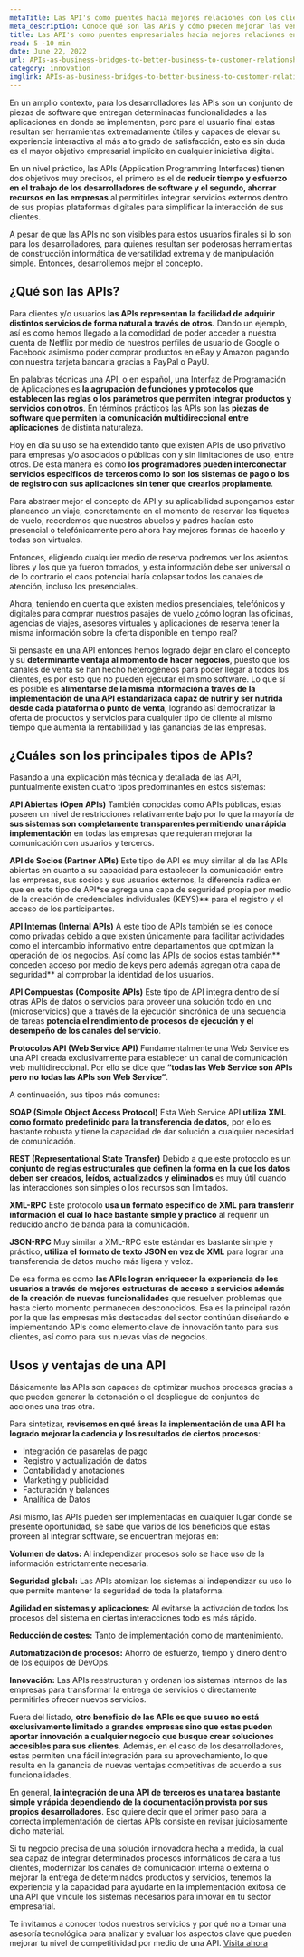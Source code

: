 ```yaml
---
metaTitle: Las API's como puentes hacia mejores relaciones con los clientes
meta_description: Conoce qué son las APIs y cómo pueden mejorar las ventajas competitivas de los negocios.
title: Las API's como puentes empresariales hacia mejores relaciones entre empresas y clientes
read: 5 -10 min
date: June 22, 2022
url: APIs-as-business-bridges-to-better-business-to-customer-relationships
category: innovation
imglink: APIs-as-business-bridges-to-better-business-to-customer-relationships.jpg
---
```


En un amplio contexto, para los desarrolladores las APIs son un conjunto de piezas de software que entregan determinadas funcionalidades a las aplicaciones en donde se implementen, pero para el usuario final estas resultan ser herramientas extremadamente útiles y capaces de elevar su experiencia interactiva al más alto grado de satisfacción, esto es sin duda es el mayor objetivo empresarial implícito en cualquier iniciativa digital.

En un nivel práctico, las APIs (Application Programming Interfaces) tienen dos objetivos muy precisos, el primero es el de **reducir tiempo y esfuerzo en el trabajo de los desarrolladores de software y el segundo, ahorrar recursos en las empresas** al permitirles integrar servicios externos dentro de sus propias plataformas digitales para simplificar la interacción de sus clientes.

A pesar de que las APIs no son visibles para estos usuarios finales si lo son para los desarrolladores, para quienes resultan ser poderosas herramientas de construcción informática de versatilidad extrema y de manipulación simple. Entonces, desarrollemos mejor el concepto.

## ¿Qué son las APIs?

Para clientes y/o usuarios **las APIs representan la facilidad de adquirir distintos servicios de forma natural a través de otros.** Dando un ejemplo, así es como hemos llegado a la comodidad de poder acceder a nuestra cuenta de Netflix por medio de nuestros perfiles de usuario de Google o Facebook asimismo poder comprar productos en eBay y Amazon pagando con nuestra tarjeta bancaria gracias a PayPal o PayU.

En palabras técnicas una API, o en español, una Interfaz de Programación de Aplicaciones es **la agrupación de funciones y protocolos que establecen las reglas o los parámetros que permiten integrar productos y servicios con otros**. En términos prácticos las APIs son las **piezas de software que permiten la comunicación multidireccional entre aplicaciones** de distinta naturaleza.

Hoy en día su uso se ha extendido tanto que existen APIs de uso privativo para empresas y/o asociados o públicas con y sin limitaciones de uso, entre otros. De esta manera es como **los programadores pueden interconectar servicios específicos de terceros como lo son los sistemas de pago o los de registro con sus aplicaciones sin tener que crearlos propiamente**.

Para abstraer mejor el concepto de API y su aplicabilidad supongamos estar planeando un viaje, concretamente en el momento de reservar los tiquetes de vuelo, recordemos que nuestros abuelos y padres hacían esto presencial o telefónicamente pero ahora hay mejores formas de hacerlo y todas son virtuales.

Entonces, eligiendo cualquier medio de reserva podremos ver los asientos libres y los que ya fueron tomados, y esta información debe ser universal o de lo contrario el caos potencial haría colapsar todos los canales de atención, incluso los presenciales.

Ahora, teniendo en cuenta que existen medios presenciales, telefónicos y digitales para comprar nuestros pasajes de vuelo ¿cómo logran las oficinas, agencias de viajes, asesores virtuales y aplicaciones de reserva tener la misma información sobre la oferta disponible en tiempo real?

Si pensaste en una API entonces hemos logrado dejar en claro el concepto y su **determinante ventaja al momento de hacer negocios**, puesto que los canales de venta se han hecho heterogéneos para poder llegar a todos los clientes, es por esto que no pueden ejecutar el mismo software. Lo que sí es posible es **alimentarse de la misma información a través de la implementación de una API estandarizada capaz de nutrir y ser nutrida desde cada plataforma o punto de venta**, logrando así democratizar la oferta de productos y servicios para cualquier tipo de cliente al mismo tiempo que aumenta la rentabilidad y las ganancias de las empresas.

## ¿Cuáles son los principales tipos de APIs?

Pasando a una explicación más técnica y detallada de las API, puntualmente existen cuatro tipos predominantes en estos sistemas:

**API Abiertas (Open APIs)**
También conocidas como APIs públicas, estas poseen un nivel de restricciones relativamente bajo por lo que la mayoría de **sus sistemas son completamente transparentes permitiendo una rápida implementación** en todas las empresas que requieran mejorar la comunicación con usuarios y terceros.

**API de Socios (Partner APIs)**
Este tipo de API es muy similar al de las APIs abiertas en cuanto a su capacidad para establecer la comunicación entre las empresas, sus socios y sus usuarios externos, la diferencia radica en que en este tipo de API\*se agrega una capa de seguridad propia por medio de la creación de credenciales individuales (KEYS)\*\* para el registro y el acceso de los participantes.

**API Internas (Internal APIs)**
A este tipo de APIs también se les conoce como privadas debido a que existen únicamente para facilitar actividades como el intercambio informativo entre departamentos que optimizan la operación de los negocios. Así como las APIs de socios estas también** conceden acceso por medio de keys pero además agregan otra capa de seguridad** al comprobar la identidad de los usuarios.

**API Compuestas (Composite APIs)**
Este tipo de API integra dentro de sí otras APIs de datos o servicios para proveer una solución todo en uno (microservicios) que a través de la ejecución sincrónica de una secuencia de tareas **potencia el rendimiento de procesos de ejecución y el desempeño de los canales del servicio**.

**Protocolos API (Web Service API)**
Fundamentalmente una Web Service es una API creada exclusivamente para establecer un canal de comunicación web multidireccional. Por ello se dice que **“todas las Web Service son APIs pero no todas las APIs son Web Service”**.

A continuación, sus tipos más comunes:

**SOAP (Simple Object Access Protocol)**
Esta Web Service API **utiliza XML como formato predefinido para la transferencia de datos,** por ello es bastante robusta y tiene la capacidad de dar solución a cualquier necesidad de comunicación.

**REST (Representational State Transfer)**
Debido a que este protocolo es un **conjunto de reglas estructurales que definen la forma en la que los datos deben ser creados, leídos, actualizados y eliminados** es muy útil cuando las interacciones son simples o los recursos son limitados.

**XML-RPC**
Este protocolo **usa un formato específico de XML para transferir información el cual lo hace bastante simple y práctico** al requerir un reducido ancho de banda para la comunicación.

**JSON-RPC**
Muy similar a XML-RPC este estándar es bastante simple y práctico, **utiliza el formato de texto JSON en vez de XML** para lograr una transferencia de datos mucho más ligera y veloz.

De esa forma es como **las APIs logran enriquecer la experiencia de los usuarios a través de mejores estructuras de acceso a servicios además de la creación de nuevas funcionalidades** que resuelven problemas que hasta cierto momento permanecen desconocidos. Esa es la principal razón por la que las empresas más destacadas del sector continúan diseñando e implementando APIs como elemento clave de innovación tanto para sus clientes, así como para sus nuevas vías de negocios.

## Usos y ventajas de una API

Básicamente las APIs son capaces de optimizar muchos procesos gracias a que pueden generar la detonación o el despliegue de conjuntos de acciones una tras otra.

Para sintetizar, **revisemos en qué áreas la implementación de una API ha logrado mejorar la cadencia y los resultados de ciertos procesos**:

- Integración de pasarelas de pago
- Registro y actualización de datos
- Contabilidad y anotaciones
- Marketing y publicidad
- Facturación y balances
- Analítica de Datos

Así mismo, las APIs pueden ser implementadas en cualquier lugar donde se presente oportunidad, se sabe que varios de los beneficios que estas proveen al integrar software, se encuentran mejoras en:

**Volumen de datos:** Al independizar procesos solo se hace uso de la información estrictamente necesaria.

**Seguridad global:** Las APIs atomizan los sistemas al independizar su uso lo que permite mantener la seguridad de toda la plataforma.

**Agilidad en sistemas y aplicaciones:** Al evitarse la activación de todos los procesos del sistema en ciertas interacciones todo es más rápido.

**Reducción de costes:** Tanto de implementación como de mantenimiento.

**Automatización de procesos:** Ahorro de esfuerzo, tiempo y dinero dentro de los equipos de DevOps.

**Innovación:** Las APIs reestructuran y ordenan los sistemas internos de las empresas para transformar la entrega de servicios o directamente permitirles ofrecer nuevos servicios.

Fuera del listado, **otro beneficio de las APIs es que su uso no está exclusivamente limitado a grandes empresas sino que estas pueden aportar innovación a cualquier negocio que busque crear soluciones accesibles para sus clientes**. Además, en el caso de los desarrolladores, estas permiten una fácil integración para su aprovechamiento, lo que resulta en la ganancia de nuevas ventajas competitivas de acuerdo a sus funcionalidades.

En general, **la integración de una API de terceros es una tarea bastante simple y rápida dependiendo de la documentación provista por sus propios desarrolladores**. Eso quiere decir que el primer paso para la correcta implementación de ciertas APIs consiste en revisar juiciosamente dicho material.

Si tu negocio precisa de una solución innovadora hecha a medida, la cual sea capaz de integrar determinados procesos informáticos de cara a tus clientes, modernizar los canales de comunicación interna o externa o mejorar la entrega de determinados productos y servicios, tenemos la experiencia y la capacidad para ayudarte en la implementación exitosa de una API que vincule los sistemas necesarios para innovar en tu sector empresarial.

Te invitamos a conocer todos nuestros servicios y por qué no a tomar una asesoría tecnológica para analizar y evaluar los aspectos clave que pueden mejorar tu nivel de competitividad por medio de una API. [Visita ahora](https://www.dreamcodesoft.com/services)
